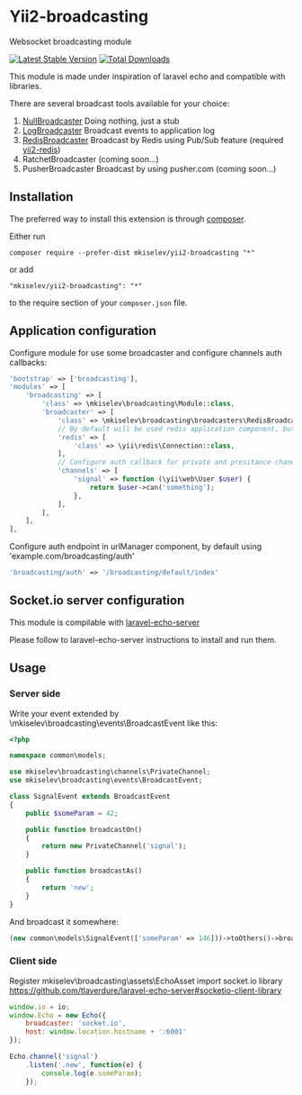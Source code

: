 Yii2-broadcasting
=================
Websocket broadcasting module

[![Latest Stable Version](https://poser.pugx.org/mkiselev/yii2-broadcasting/v/stable.png)](https://packagist.org/packages/mkiselev/yii2-broadcasting)
[![Total Downloads](https://poser.pugx.org/mkiselev/yii2-redis/broadcasting.png)](https://packagist.org/packages/mkiselev/yii2-broadcasting)

This module is made under inspiration of laravel echo and compatible with libraries.

There are several broadcast tools available for your choice:

1) [NullBroadcaster](broadcasters/NullBroadcaster.php) Doing nothing, just a stub
2) [LogBroadcaster](broadcasters/LogBroadcaster.php) Broadcast events to application log
3) [RedisBroadcaster](broadcasters/RedisBroadcaster.php) Broadcast by Redis using Pub/Sub feature (required [yii2-redis](https://github.com/yiisoft/yii2-redis))
4) RatchetBroadcaster (coming soon...)
5) PusherBroadcaster Broadcast by using pusher.com (coming soon...)


Installation
------------

The preferred way to install this extension is through [composer](http://getcomposer.org/download/).

Either run

```
composer require --prefer-dist mkiselev/yii2-broadcasting "*"
```

or add

```
"mkiselev/yii2-broadcasting": "*"
```

to the require section of your `composer.json` file.


Application configuration
-------------------------
Configure module for use some broadcaster and configure channels auth callbacks:
```php
'bootstrap' => ['broadcasting'],
'modules' => [
    'broadcasting' => [
        'class' => \mkiselev\broadcasting\Module::class,
        'broadcaster' => [
            'class' => \mkiselev\broadcasting\broadcasters\RedisBroadcaster::class,
            // By default will be used redis application component, but you can configure as you want
            'redis' => [
                'class' => \yii\redis\Connection::class,
            ],
            // Configure auth callback for private and presitance chanells
            'channels' => [
                'signal' => function (\yii\web\User $user) {
                    return $user->can('something');
                },
            ],
        ],
    ],
],
```

Configure auth endpoint in urlManager component, by default using 'example.com/broadcasting/auth'
```php
'broadcasting/auth' => '/broadcasting/default/index'
```


Socket.io server configuration
------------------------------
This module is compilable with [laravel-echo-server](https://github.com/tlaverdure/laravel-echo-server)

Please follow to laravel-echo-server instructions to install and run them.


Usage
-----

### Server side
Write your event extended by \mkiselev\broadcasting\events\BroadcastEvent like this:
```php
<?php

namespace common\models;

use mkiselev\broadcasting\channels\PrivateChannel;
use mkiselev\broadcasting\events\BroadcastEvent;

class SignalEvent extends BroadcastEvent
{
    public $someParam = 42;

    public function broadcastOn()
    {
        return new PrivateChannel('signal');
    }

    public function broadcastAs()
    {
        return 'new';
    }
}
```

And broadcast it somewhere:
```php
(new common\models\SignalEvent(['someParam' => 146]))->toOthers()->broadcast();
```


### Client side
Register mkiselev\broadcasting\assets\EchoAsset
import socket.io library https://github.com/tlaverdure/laravel-echo-server#socketio-client-library

```js
window.io = io;
window.Echo = new Echo({
    broadcaster: 'socket.io',
    host: window.location.hostname + ':6001'
});

Echo.channel('signal')
    .listen('.new', function(e) {
        console.log(e.someParam);
    });
```
